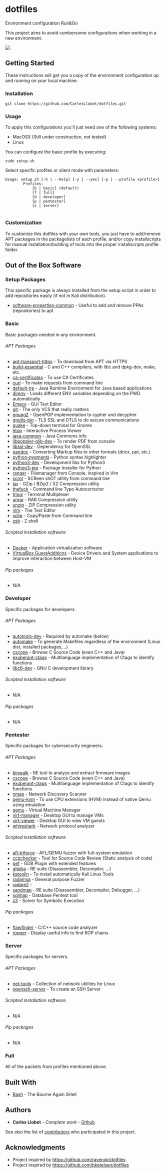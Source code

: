 # dotfiles
Environment configuration Run&Go

This project aims to avoid cumbersome configurations when working in a new environment.

![](demo.gif)

## Getting Started

These instructions will get you a copy of the environment configuration up and running on your local machine. 

### Installation

```
git clone https://github.com/CarlesLlobet/dotfiles.git
```

### Usage

To apply this configurations you'll just need one of the following systems: 
- MacOSX (Still under construction, not tested)
- Linux

You can configure the basic profile by executing:

```
sudo setup.sh
```

Select specific profiles or silent mode with parameters:

```
Usage: setup.sh [-h | --help] [-y | --yes] [-p | --profile <profile>]
        Profiles:
            [b | basic] (default)
            [f | full]
            [d | developer]
            [p | pentester]
            [s | server]
            
```

### Customization

To customize this dotfiles with your own tools, you just have to add/remove APT packages in the packagelists of each profile, and/or copy installscripts for manual installation/building of tools into the proper installscripts profile folder.

## Out of the Box Software

### Setup Packages
This specific package is always installed from the setup script in order to add repositories easily (if not in Kali distribution).

* [software-properties-common](https://packages.debian.org/sid/admin/software-properties-common) - Useful to add and remove PPAs (repositories) to apt

### Basic
Basic packages needed in any environment.

###### APT Packages

* [apt-transport-https](https://manpages.ubuntu.com/manpages/bionic/man1/apt-transport-https.1.html) - To download from APT via HTTPS
* [build-essential](https://packages.debian.org/es/sid/build-essential) - C and C++ compilers, with libc and dpkg-dev, make, etc.
* [ca-certificates](https://packages.debian.org/sid/ca-certificates) - To use CA Certificates
* [curl](https://curl.haxx.se/) - To make requests from command line
* [default-jre](https://packages.debian.org/stretch/default-jre) - Java Runtime Environment for Java based applications
* [direnv](https://direnv.net/) - Loads different ENV variables depending on the PWD automatically
* [Emacs](https://www.gnu.org/software/emacs/) - GUI Text Editor
* [git](https://git-scm.com/) - The only VCS that really matters
* [gnupg2](https://gnupg.org/) - OpenPGP implementation to cypher and decypher
* [gnutls-bin](https://www.gnutls.org/) - TLS SSL and DTLS to do secure communications
* [guake](http://guake-project.org/) - Top-down terminal for Gnome
* [htop](https://linux.die.net/man/1/htop) - Interactive Process Viewer
* [java-common](https://packages.debian.org/es/jessie/java-common) - Java Commons info
* [libpoppler-glib-dev](https://packages.debian.org/jessie/libpoppler-glib-dev) - To render PDF from console
* [libssl-dev](https://packages.debian.org/es/jessie/libssl-dev) - Dependency for OpenSSL
* [pandoc](https://pandoc.org/) - Converting Markup files to other formats (docx, ppt, etc.)
* [python-pygments](https://pygments.org/) - Python syntax highlighter
* [python3-dev](https://packages.debian.org/buster/python3-dev) - Development libs for Python3
* [python3-pip](https://pypi.org/project/pip/) - Package Installer for Python
* [ranger](https://github.com/ranger/ranger) - Filemanager from Console, inspired in Vim
* [scrot](https://packages.debian.org/jessie/scrot) - SCReen shOT utility from command line
* [tar](https://linux.die.net/man/1/tar) - GZip / BZip2 / XZ Compression utility
* [thefuck](https://github.com/nvbn/thefuck) - Command line Typo Autocorrector
* [tmux](https://github.com/tmux/tmux/wiki) - Terminal Multiplexer
* [unrar](https://packages.debian.org/stretch/unrar) - RAR Compression utility
* [unzip](https://linux.die.net/man/1/unzip) - ZIP Compression utility
* [vim](https://www.vim.org/) - The Text Editor
* [xclip](https://linux.die.net/man/1/xclip) - Copy/Paste from Command line
* [zsh](http://zsh.sourceforge.net/) - Z shell

###### Scripted installation software

* [Docker](https://www.docker.com/) - Application virtualization software
* [VirtualBox GuestAdditions](https://docs.oracle.com/cd/E36500_01/E36502/html/qs-guest-additions.html) - Device Drivers and System applications to improve interaction between Host-VM

###### Pip packages

* N/A

### Developer
Specific packages for developers.

###### APT Packages

* [autotools-dev](https://developer.fedoraproject.org/tech/languages/c/autotools.html) - Required by automake (below)
* [automake](https://www.gnu.org/software/automake/) - To generate Makefiles regardless of the environment (Linux dist, installed packages,...)
* [cscope](http://cscope.sourceforge.net/) - Browse C Source Code (even C++ and Java)
* [exuberant-ctags](http://ctags.sourceforge.net/) - Multilanguage implementation of Ctags to identify functions
* [libc6-dev](https://packages.debian.org/jessie/libc6-dev) - GNU C development library

###### Scripted installation software

* N/A

###### Pip packages

* N/A
 
### Pentester
Specific packages for cybersecurity engineers.

###### APT Packages

* [binwalk](https://github.com/ReFirmLabs/binwalk) - RE tool to analyze and extract firmware images
* [cscope](http://cscope.sourceforge.net/) - Browse C Source Code (even C++ and Java)
* [exuberant-ctags](http://ctags.sourceforge.net/) - Multilanguage implementation of Ctags to identify functions
* [nmap](https://nmap.org/) - Network Discovery Scanner
* [qemu-kvm]() - To use CPU extensions (HVM) instead of native Qemu using emulation
* [qemu](https://www.qemu.org/) - Virtual Machine Manager
* [virt-manager](https://virt-manager.org/) - Desktop GUI to manage VMs
* [virt-viewer](https://pagure.io/virt-viewer) - Desktop GUI to view VM guests
* [whireshark](https://www.wireshark.org/) - Network protocol analyzer

###### Scripted installation software

* [afl-triforce](https://github.com/nccgroup/TriforceAFL) - AFL/QEMU fuzzer with full-system emulation
* [ccpchecker](http://cppcheck.sourceforge.net/) - Tool for Source Code Review (Static analysis of code)
* [gef](https://gef.readthedocs.io/en/master/) - GDB Plugin with extended features
* [ghidra](https://ghidra-sre.org/) - RE suite (Disassembler, Decompiler, ...)
* [katoolin](https://github.com/LionSec/katoolin) - To install automatically Kali Linux Tools
* [radamsa](https://github.com/aoh/radamsa) - General purpose Fuzzer
* [radare2](https://rada.re/n/) - 
* [sandmap]() - RE suite (Disassembler, Decompiler, Debugger, ...)
* [sqlmap](http://sqlmap.org/) - Database Pentest tool
* [z3](https://github.com/Z3Prover/z3) - Solver for Symbolic Execution

###### Pip packages

* [flawfinder](https://dwheeler.com/flawfinder/) - C/C++ source code analyzer
* [ropper](https://github.com/sashs/Ropper) - Display useful info to find ROP chains 

### Server
Specific packages for servers.

###### APT Packages

* [net-tools](http://net-tools.sourceforge.net/) - Collection of network utilities for Linux
* [openssh-server](https://help.ubuntu.com/lts/serverguide/openssh-server.html) - To create an SSH Server

###### Scripted installation software

* N/A

###### Pip packages

* N/A

### Full
All of the packets from profiles mentioned above.

## Built With

* [Bash](https://www.gnu.org/software/bash/) - The Bourne Again SHell

## Authors

* **Carles Llobet** - *Complete work* - [Github](https://github.com/CarlesLlobet)

See also the list of [contributors](https://github.com/CarlesLlobet/dotfiles/contributors) who participated in this project.

## Acknowledgments

* Project inspired by https://github.com/rayenok/dotfiles
* Project inspired by https://github.com/bketelsen/dotfiles